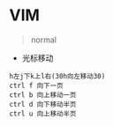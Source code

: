 # VIM
> normal

  - 光标移动
  
  ```
h左j下k上l右(30h向左移动30) 
ctrl f 向下一页
ctrl b 向上移动一页
ctrl d 向下移动半页
ctrl u 向上移动半页 
```
  
